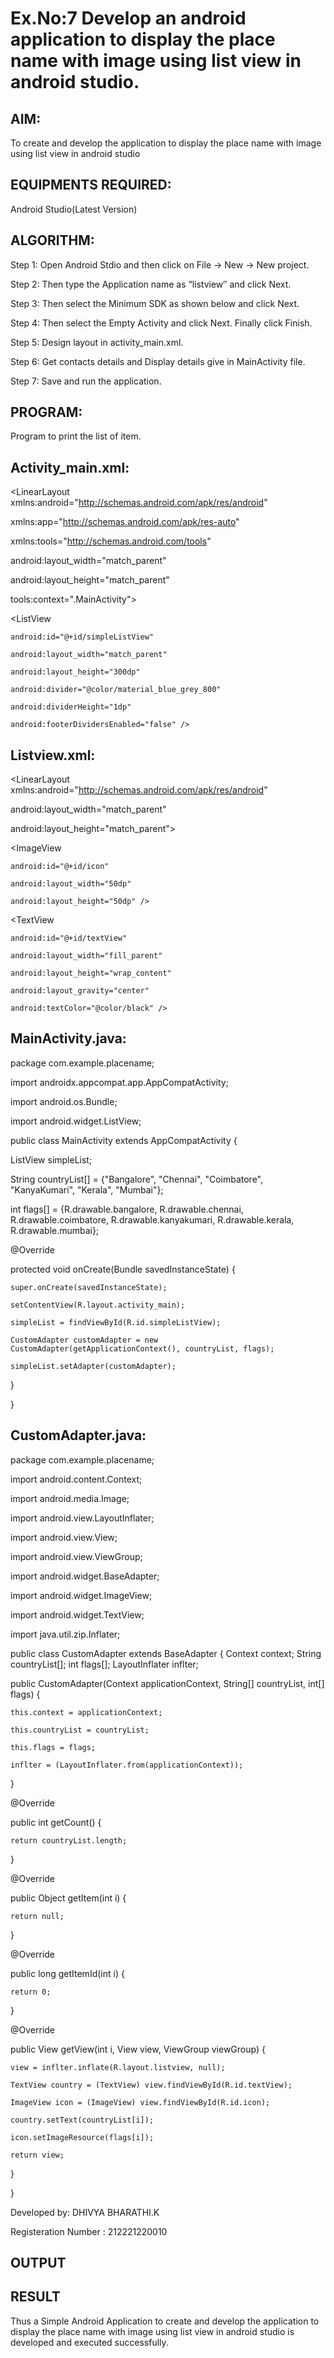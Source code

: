 
# Ex.No:7 Develop an android application to display the place name with image using list view in android studio.


## AIM:

To create and develop the application to display the place name with image using list view in android studio

## EQUIPMENTS REQUIRED:

Android Studio(Latest Version)

## ALGORITHM:

Step 1: Open Android Stdio and then click on File -> New -> New project.

Step 2: Then type the Application name as “listview″ and click Next. 

Step 3: Then select the Minimum SDK as shown below and click Next.

Step 4: Then select the Empty Activity and click Next. Finally click Finish.

Step 5: Design layout in activity_main.xml.

Step 6: Get contacts details and Display details give in MainActivity file.

Step 7: Save and run the application.

## PROGRAM:

Program to print the list of item.

## Activity_main.xml:

<LinearLayout xmlns:android="http://schemas.android.com/apk/res/android"

xmlns:app="http://schemas.android.com/apk/res-auto"
          
xmlns:tools="http://schemas.android.com/tools"
          
android:layout_width="match_parent"
          
android:layout_height="match_parent"
          
tools:context=".MainActivity">

<ListView
          
    android:id="@+id/simpleListView"
          
    android:layout_width="match_parent"
          
    android:layout_height="300dp"
          
    android:divider="@color/material_blue_grey_800"
          
    android:dividerHeight="1dp"
          
    android:footerDividersEnabled="false" />
  
## Listview.xml:
  
<LinearLayout xmlns:android="http://schemas.android.com/apk/res/android"

android:layout_width="match_parent"
          
android:layout_height="match_parent">

<ImageView
           
    android:id="@+id/icon"
           
    android:layout_width="50dp"
           
    android:layout_height="50dp" />
  
<TextView
          
    android:id="@+id/textView"
          
    android:layout_width="fill_parent"
          
    android:layout_height="wrap_content"
          
    android:layout_gravity="center"
          
    android:textColor="@color/black" />
  
## MainActivity.java:
  
package com.example.placename;

import androidx.appcompat.app.AppCompatActivity;

import android.os.Bundle;

import android.widget.ListView;

public class MainActivity extends AppCompatActivity {

ListView simpleList;
  
String countryList[] = {"Bangalore", "Chennai", "Coimbatore", "KanyaKumari", "Kerala", "Mumbai"};
  
int flags[] = {R.drawable.bangalore, R.drawable.chennai, R.drawable.coimbatore, R.drawable.kanyakumari,
        R.drawable.kerala, R.drawable.mumbai};

@Override
  
protected void onCreate(Bundle savedInstanceState) {
  
    super.onCreate(savedInstanceState);
  
    setContentView(R.layout.activity_main);

    simpleList = findViewById(R.id.simpleListView);

    CustomAdapter customAdapter = new CustomAdapter(getApplicationContext(), countryList, flags);
  
    simpleList.setAdapter(customAdapter);
  
}
  
}

## CustomAdapter.java:
  
package com.example.placename;

import android.content.Context;

import android.media.Image;

import android.view.LayoutInflater;

import android.view.View;

import android.view.ViewGroup;

import android.widget.BaseAdapter;

import android.widget.ImageView;

import android.widget.TextView;

import java.util.zip.Inflater;

public class CustomAdapter extends BaseAdapter { Context context; String countryList[]; int flags[]; LayoutInflater inflter;

public CustomAdapter(Context applicationContext, String[] countryList, int[] flags) {
  
    this.context = applicationContext;
  
    this.countryList = countryList;
  
    this.flags = flags;
  
    inflter = (LayoutInflater.from(applicationContext));
  
}

@Override
  
public int getCount() {
  
    return countryList.length;
  
}

@Override
  
public Object getItem(int i) {
  
    return null;
  
}

@Override
  
public long getItemId(int i) {
  
    return 0;
  
}

@Override
  
public View getView(int i, View view, ViewGroup viewGroup) {
  
    view = inflter.inflate(R.layout.listview, null);
  
    TextView country = (TextView) view.findViewById(R.id.textView);
  
    ImageView icon = (ImageView) view.findViewById(R.id.icon);  
  
    country.setText(countryList[i]);
  
    icon.setImageResource(flags[i]);
  
    return view;
  
}
  
}

Developed by: DHIVYA BHARATHI.K

Registeration Number : 212221220010


## OUTPUT




## RESULT
Thus a Simple Android Application to create and develop the application to display the place name with image using list view in android studio is developed and executed successfully.
